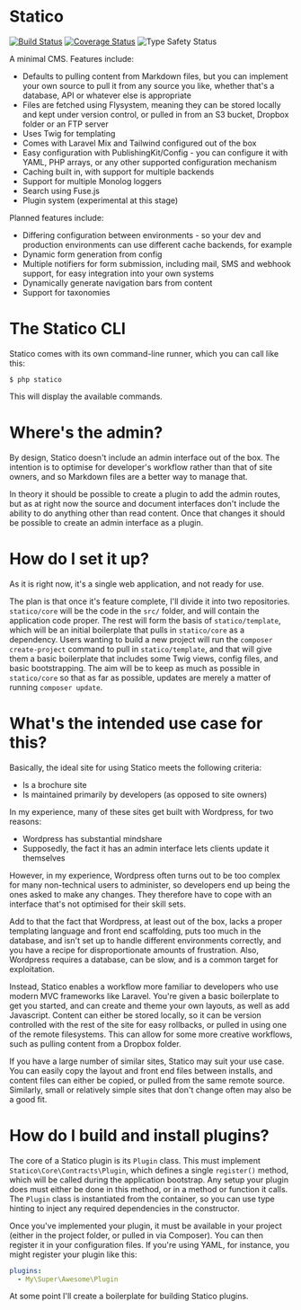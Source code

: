 # Statico

[![Build Status](https://travis-ci.org/matthewbdaly/statico.svg?branch=master)](https://travis-ci.org/matthewbdaly/statico)
[![Coverage Status](https://coveralls.io/repos/github/matthewbdaly/statico/badge.svg?branch=master)](https://coveralls.io/github/matthewbdaly/statico?branch=master)
![Type Safety Status](https://shepherd.dev/github/matthewbdaly/statico/coverage.svg)

A minimal CMS. Features include:

* Defaults to pulling content from Markdown files, but you can implement your own source to pull it from any source you like, whether that's a database, API or whatever else is appropriate
* Files are fetched using Flysystem, meaning they can be stored locally and kept under version control, or pulled in from an S3 bucket, Dropbox folder or an FTP server
* Uses Twig for templating
* Comes with Laravel Mix and Tailwind configured out of the box
* Easy configuration with PublishingKit/Config - you can configure it with YAML, PHP arrays, or any other supported configuration mechanism
* Caching built in, with support for multiple backends
* Support for multiple Monolog loggers
* Search using Fuse.js
* Plugin system (experimental at this stage)

Planned features include:

* Differing configuration between environments - so your dev and production environments can use different cache backends, for example
* Dynamic form generation from config
* Multiple notifiers for form submission, including mail, SMS and webhook support, for easy integration into your own systems
* Dynamically generate navigation bars from content
* Support for taxonomies

# The Statico CLI

Statico comes with its own command-line runner, which you can call like this:

```
$ php statico
```

This will display the available commands.

# Where's the admin?

By design, Statico doesn't include an admin interface out of the box. The intention is to optimise for developer's workflow rather than that of site owners, and so Markdown files are a better way to manage that.

In theory it should be possible to create a plugin to add the admin routes, but as at right now the source and document interfaces don't include the ability to do anything other than read content. Once that changes it should be possible to create an admin interface as a plugin.

# How do I set it up?

As it is right now, it's a single web application, and not ready for use.

The plan is that once it's feature complete, I'll divide it into two repositories. `statico/core` will be the code in the `src/` folder, and will contain the application code proper. The rest will form the basis of `statico/template`, which will be an initial boilerplate that pulls in `statico/core` as a dependency. Users wanting to build a new project will run the `composer create-project` command to pull in `statico/template`, and that will give them a basic boilerplate that includes some Twig views, config files, and basic bootstrapping. The aim will be to keep as much as possible in `statico/core` so that as far as possible, updates are merely a matter of running `composer update`.

# What's the intended use case for this?

Basically, the ideal site for using Statico meets the following criteria:

* Is a brochure site
* Is maintained primarily by developers (as opposed to site owners)

In my experience, many of these sites get built with Wordpress, for two reasons:

* Wordpress has substantial mindshare
* Supposedly, the fact it has an admin interface lets clients update it themselves

However, in my experience, Wordpress often turns out to be too complex for many non-technical users to administer, so developers end up being the ones asked to make any changes. They therefore have to cope with an interface that's not optimised for their skill sets.

Add to that the fact that Wordpress, at least out of the box, lacks a proper templating language and front end scaffolding, puts too much in the database, and isn't set up to handle different environments correctly, and you have a recipe for disproportionate amounts of frustration. Also, Wordpress requires a database, can be slow, and is a common target for exploitation.

Instead, Statico enables a workflow more familiar to developers who use modern MVC frameworks like Laravel. You're given a basic boilerplate to get you started, and can create and theme your own layouts, as well as add Javascript. Content can either be stored locally, so it can be version controlled with the rest of the site for easy rollbacks, or pulled in using one of the remote filesystems. This can allow for some more creative workflows, such as pulling content from a Dropbox folder.

If you have a large number of similar sites, Statico may suit your use case. You can easily copy the layout and front end files between installs, and content files can either be copied, or pulled from the same remote source. Similarly, small or relatively simple sites that don't change often may also be a good fit.

# How do I build and install plugins?

The core of a Statico plugin is its `Plugin` class. This must implement `Statico\Core\Contracts\Plugin`, which defines a single `register()` method, which will be called during the application bootstrap. Any setup your plugin does must either be done in this method, or in a method or function it calls. The `Plugin` class is instantiated from the container, so you can use type hinting to inject any required dependencies in the constructor.

Once you've implemented your plugin, it must be available in your project (either in the project folder, or pulled in via Composer). You can then register it in your configuration files. If you're using YAML, for instance, you might register your plugin like this:

```yml
plugins:
  - My\Super\Awesome\Plugin
```

At some point I'll create a boilerplate for building Statico plugins.
